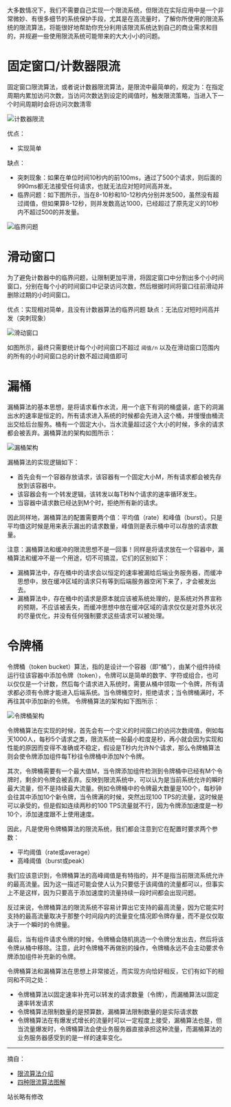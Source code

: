 大多数情况下，我们不需要自己实现一个限流系统，但限流在实际应用中是一个非常微妙、有很多细节的系统保护手段，尤其是在高流量时，了解你所使用的限流系统的限流算法，将能很好地帮助你充分利用该限流系统达到自己的商业需求和目的，并规避一些使用限流系统可能带来的大大小小的问题。

# 固定窗口/计数器限流

固定窗口限流算法，或者说计数器限流算法，是限流中最简单的，规定为：在指定周期内累加访问次数，当访问次数达到设定的阈值时，触发限流策略，当进入下一个时间周期时会将访问次数清零

![计数器限流](http://oss.eyescode.top/eyeshunt/content/f1fc4821-ce75-ac70-2761-117106bdbcaa.png)

优点：
+ 实现简单

缺点：
+ 突刺现象：如果在单位时间10秒内的前100ms，通过了500个请求，则后面的990ms都无法接受任何请求，也就无法应对短时间高并发。
+ 临界问题：如下图所示，当在8-10秒和10-12秒内分别并发500，虽然没有超过阈值，但如果算8-12秒，则并发数高达1000，已经超过了原先定义的10秒内不超过500的并发量。

![临界问题](http://oss.eyescode.top/eyeshunt/content/b45ed1b1-e67b-b723-2bbb-76a5b290453f.png)

# 滑动窗口

为了避免计数器中的临界问题，让限制更加平滑，将固定窗口中分割出多个小时间窗口，分别在每个小的时间窗口中记录访问次数，然后根据时间将窗口往前滑动并删除过期的小时间窗口。

优点：实现相对简单，且没有计数器算法的临界问题
缺点：无法应对短时间高并发（突刺现象）

![滑动窗口](http://oss.eyescode.top/eyeshunt/content/b8b20a42-ab82-0a75-5d3e-75dbff391355.png)

如图所示，最终只需要统计每个小时间窗口不超过 `阈值/n` 以及在滑动窗口范围内的所有的小时间窗口总的计数不超过阈值即可

# 漏桶

漏桶算法的基本思想，是将请求看作水流，用一个底下有洞的桶盛装，底下的洞漏出水的速率是恒定的，所有请求进入系统的时候都会先进入这个桶，并慢慢由桶流出交给后台服务。桶有一个固定大小，当水流量超过这个大小的时候，多余的请求都会被丢弃。漏桶算法的架构如图所示：

![漏桶架构](http://oss.eyescode.top/eyeshunt/content/da3c33ca-3659-5fbb-2665-05e719e9b3ba.png)

漏桶算法的实现逻辑如下：
+ 首先会有一个容器存放请求，该容器有一个固定大小M，所有请求都会被先存放到该容器中。
+ 该容器会有一个转发逻辑，该转发以每T秒N个请求的速率循环发生。
+ 当容器中请求数已经达到M个时，拒绝所有新的请求。

因此同样地，漏桶算法的配置需要两个值：平均值（rate）和峰值（burst）。只是平均值这时候是用来表示漏出的请求数量，峰值则是表示桶中可以存放的请求数量。

注意：漏桶算法和缓冲的限流思想不是一回事！同样是将请求放在一个容器中，漏桶算法和缓冲不是一个用途，切不可搞混，它们的区别如下：
+ 漏桶算法中，存在桶中的请求会以恒定的速率被漏给后端业务服务器，而缓冲思想中，放在缓冲区域的请求只有等到后端服务器空闲下来了，才会被发出去。
+ 漏桶算法中，存在桶中的请求是原本就应该被系统处理的，是系统对外界宣称的预期，不应该被丢失，而缓冲思想中放在缓冲区域的请求仅仅是对意外状况的尽量优化，并没有任何强制要求这些请求可以被处理。

# 令牌桶

令牌桶（token bucket）算法，指的是设计一个容器（即“桶”），由某个组件持续运行往该容器中添加令牌（token），令牌可以是简单的数字、字符或组合，也可以仅仅是一个计数，然后每个请求进入系统时，需要从桶中领取一个令牌，所有请求都必须有令牌才能进入后端系统。当令牌桶空时，拒绝请求；当令牌桶满时，不再往其中添加新的令牌。 令牌桶算法的架构如下图所示：

![令牌桶架构](http://oss.eyescode.top/eyeshunt/content/9263814d-9e87-b274-9a16-d811ee53de6b.png)

令牌桶算法在实现的时候，首先会有一个定义的时间窗口的访问次数阈值，例如每天1000人，每秒5个请求之类，限流系统一般最小粒度是秒，再小就会因为实现和性能的原因而变得不准确或不稳定，假设是T秒内允许N个请求，那么令牌桶算法则会使令牌添加组件每T秒往令牌桶中添加N个令牌。

其次，令牌桶需要有一个最大值M，当令牌添加组件检测到令牌桶中已经有M个令牌时，剩余的令牌会被丢弃。反映到限流系统中，可以认为是当前系统允许的瞬时最大流量，但不是持续最大流量。例如令牌桶中的令牌最大数量是100个，每秒钟会往其中添加10个新令牌，当令牌满的时候，突然出现100 TPS的流量，这时候是可以承受的，但是假如连续两秒的100 TPS流量就不行，因为令牌添加速度是一秒10个，添加速度跟不上使用速度。

因此，凡是使用令牌桶算法的限流系统，我们都会注意到它在配置时要求两个参数：
+ 平均阈值（rate或average）
+ 高峰阈值（burst或peak）

我们应该意识到，令牌桶算法的高峰阈值是有特指的，并不是指当前限流系统允许的最高流量。因为这一描述可能会使人认为只要低于该阈值的流量都可以，但事实上不是这样，因为只要高于添加速度的流量持续一段时间都会出现问题。

反过来说，令牌桶算法的限流系统不容易计算出它支持的最高流量，因为它能实时支持的最高流量取决于那整个时间段内的流量变化情况即令牌存量，而不是仅仅取决于一个瞬时的令牌量。

最后，当有组件请求令牌的时候，令牌桶会随机挑选一个令牌分发出去，然后将该令牌从桶中移除。注意，此时令牌桶不再做别的操作，令牌桶永远不会主动要求令牌添加组件补充新的令牌。

令牌桶算法和漏桶算法在思想上非常接近，而实现方向恰好相反，它们有如下的相同和不同之处：
+ 令牌桶算法以固定速率补充可以转发的请求数量（令牌），而漏桶算法以固定速率转发请求
+ 令牌桶算法限制数量的是预算数，漏桶算法限制数量的是实际请求数
+ 令牌桶算法在有爆发式增长的流量时可以一定程度上接受，漏桶算法也是，但当流量爆发时，令牌桶算法会使业务服务器直接承担这种流量，而漏桶算法的业务服务器感受到的是一样的速率变化。

------
摘自：
+ [限流算法介绍](https://topjavaer.cn/advance/concurrent/1-current-limiting.html)
+ [四种限流算法图解](https://blog.csdn.net/hbuxiaofei/article/details/117222003)

站长略有修改
